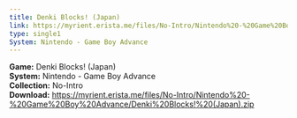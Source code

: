 ```yaml
---
title: Denki Blocks! (Japan)
link: https://myrient.erista.me/files/No-Intro/Nintendo%20-%20Game%20Boy%20Advance/Denki%20Blocks!%20(Japan).zip
type: single1
System: Nintendo - Game Boy Advance
---
```

<b>Game:</b> Denki Blocks! (Japan)<br>
<b>System:</b> Nintendo - Game Boy Advance<br>
<b>Collection:</b> No-Intro<br>
<b>Download:</b> https://myrient.erista.me/files/No-Intro/Nintendo%20-%20Game%20Boy%20Advance/Denki%20Blocks!%20(Japan).zip